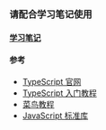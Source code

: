 ### 请配合学习笔记使用
#### [学习笔记](https://www.yuque.com/yunye-rbzrv/ripeqq/ddtirc)
#### 参考
* [TypeScript 官网](https://www.tslang.cn/docs/home.html)
* [TypeScript 入门教程](https://ts.xcatliu.com/)
* [菜鸟教程](https://www.runoob.com/typescript/ts-tutorial.html)
* [Java​Script 标准库](https://developer.mozilla.org/zh-CN/docs/Web/JavaScript/Reference/Global_Objects)
